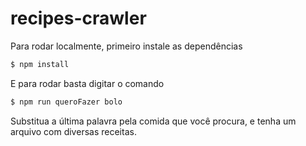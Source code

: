 # recipes-crawler

Para rodar localmente, primeiro instale as dependências

```sh
$ npm install
```

E para rodar basta digitar o comando

```sh
$ npm run queroFazer bolo
```

Substitua a última palavra pela comida que você procura, e tenha um arquivo com diversas receitas.
